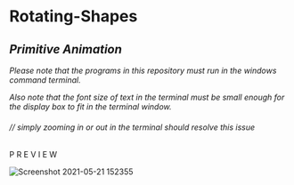 # Rotating-Shapes
## *Primitive Animation*

 *Please note that the programs in this repository must run in the windows command terminal.*

 *Also note that the font size of text in the terminal must be small enough for the display box to fit in the terminal window.*

###### // simply zooming in or out in the terminal should resolve this issue

P R E V I E W

![Screenshot 2021-05-21 152355](https://user-images.githubusercontent.com/84562594/119119491-db9f6480-ba48-11eb-9fc3-9f349267003e.png)
